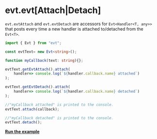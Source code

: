 # evt.evt\[Attach|Detach]

`evt.evtAttach` and `evt.evtDetach` are accessors for `Evt<Handler<T, any>>` that posts every time a new handler is attached to/detached from the `Evt<T>`.

```typescript
import { Evt } from "evt";

const evtText= new Evt<string>();

function myCallback(text: string){};

evtText.getEvtAttach().attach(
    handler=> console.log(`${handler.callback.name} attached`)
);

evtText.getEvtDetach().attach(
    handler=> console.log(`${handler.callback.name} detached`)
);

//"myCallback attached" is printed to the console.
evtText.attach(callback);

//"myCallback detached" is printed to the console.
evtText.detach();
```

[**Run the example**](https://stackblitz.com/edit/evt-xwe67h?embed=1\&file=index.ts\&hideExplorer=1)
